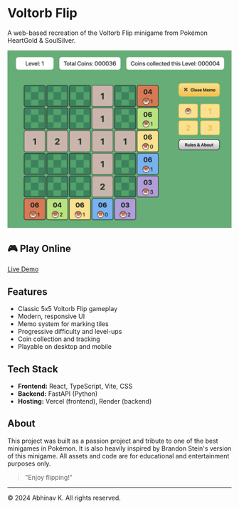 # Voltorb Flip

A web-based recreation of the Voltorb Flip minigame from Pokémon HeartGold & SoulSilver.

![Voltorb Flip Screenshot](screenshot.png)

## 🎮 Play Online
[Live Demo](https://voltorb-flip-murex.vercel.app/)

## Features
- Classic 5x5 Voltorb Flip gameplay
- Modern, responsive UI
- Memo system for marking tiles
- Progressive difficulty and level-ups
- Coin collection and tracking
- Playable on desktop and mobile

## Tech Stack
- **Frontend:** React, TypeScript, Vite, CSS
- **Backend:** FastAPI (Python)
- **Hosting:** Vercel (frontend), Render (backend)

## About
This project was built as a passion project and tribute to one of the best minigames in Pokémon. It is also heavily inspired by Brandon Stein's version of this minigame. All assets and code are for educational and entertainment purposes only.

> "Enjoy flipping!"

---

© 2024 Abhinav K. All rights reserved.